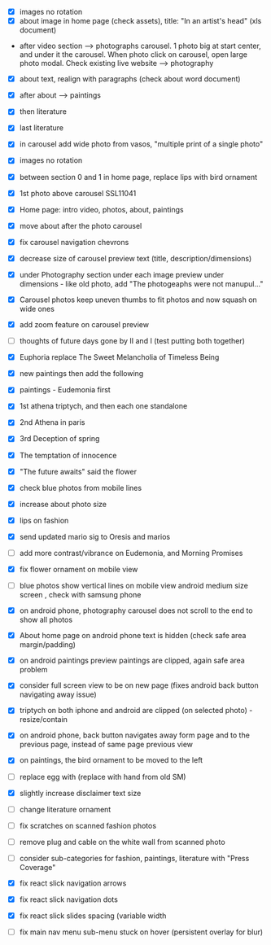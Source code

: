 - [X] images no rotation
- [X] about image in home page (check assets), title: "In an artist's head" (xls document)
- after video section --> photographs carousel. 1 photo big at start center, and under it the carousel. When photo click on carousel, open large photo modal. Check existing live website --> photography
- [X] about text, realign with paragraphs (check about word document)
- [X] after about --> paintings
- [X] then literature
- [X] last literature

- [X] in carousel add wide photo from vasos, "multiple print of a single photo"

- [X] images no rotation
- [X] between section 0 and 1 in home page, replace lips with bird ornament
- [X] 1st photo above carousel SSL11041
- [X] Home page: intro video, photos, about, paintings
- [X] move about after the photo carousel
- [X] fix carousel navigation chevrons
- [X] decrease size of carousel preview text (title, description/dimensions)
- [X] under Photography section under each image preview under dimensions - like old photo, add "The photogeaphs were not manupul..."
- [X] Carousel photos keep uneven thumbs to fit photos and now squash on wide ones
- [X] add zoom feature on carousel preview
- [ ] thoughts of future days gone by  II and I (test putting both together)
- [X] Euphoria replace The Sweet Melancholia of Timeless Being
- [X] new paintings then add the following
- [X] paintings - Eudemonia first
- [X] 1st athena triptych, and then each one standalone
- [X] 2nd Athena in paris
- [X] 3rd Deception of spring
- [X] The temptation of innocence
- [X] "The future awaits" said the flower
- [X] check blue photos from mobile lines
- [X] increase about photo size
- [X] lips on fashion
- [X] send updated mario sig to Oresis and marios
- [ ] add more contrast/vibrance on Eudemonia, and Morning Promises
- [X] fix flower ornament on mobile view
- [ ] blue photos show vertical lines on mobile view android medium size screen
, check with samsung phone
- [X] on android phone, photography carousel does not scroll to the end to show all photos
- [X] About home page on android phone text is hidden (check safe area margin/padding)
- [X] on android paintings preview paintings are clipped, again safe area problem
- [X] consider full screen view to be on new page (fixes android back button navigating away issue)
- [X] triptych on both iphone and android are clipped (on selected photo) - resize/contain
- [X] on android phone, back button navigates away form page and to the previous page, instead of same page previous view
- [X] on paintings, the bird ornament to be moved to the left
- [ ] replace egg with (replace with hand from old SM)
- [X] slightly increase disclaimer text size
- [ ] change literature ornament
- [ ] fix scratches on scanned fashion photos
- [ ] remove plug and cable on the white wall from scanned photo
- [ ] consider sub-categories for fashion, paintings, literature with "Press Coverage"
- [X] fix react slick navigation arrows
- [X] fix react slick navigation dots
- [X] fix react slick slides spacing (variable width
- [ ] fix main nav menu sub-menu stuck on hover (persistent overlay for blur)